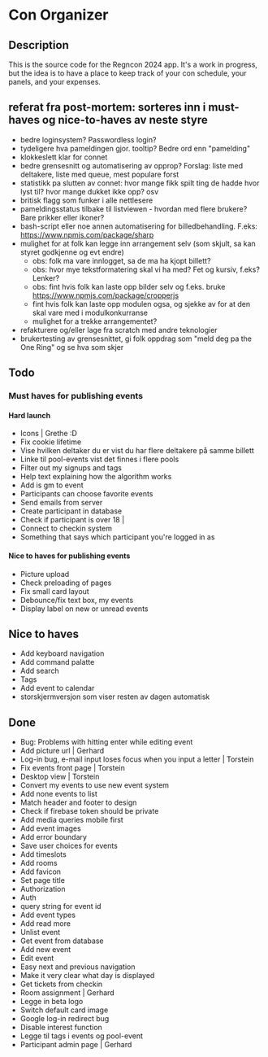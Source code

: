 # Con Organizer

## Description

This is the source code for the Regncon 2024 app. It's a work in progress, but the idea is to have a place to keep track
of your con schedule, your panels, and your expenses.

## referat fra post-mortem: sorteres inn i must-haves og nice-to-haves av neste styre

-   bedre loginsystem? Passwordless login?
-   tydeligere hva pameldingen gjor. tooltip? Bedre ord enn "pamelding"
-   klokkeslett klar for connet
-   bedre grensesnitt og automatisering av opprop? Forslag: liste med deltakere, liste med queue, mest populare forst
-   statistikk pa slutten av connet: hvor mange fikk spilt ting de hadde hvor lyst til? hvor mange dukket ikke opp? osv
-   britisk flagg som funker i alle nettlesere
-   pameldingsstatus tilbake til listviewen - hvordan med flere brukere? Bare prikker eller ikoner?
-   bash-script eller noe annen automatisering for billedbehandling. F.eks: https://www.npmjs.com/package/sharp
-   mulighet for at folk kan legge inn arrangement selv (som skjult, sa kan styret godkjenne og evt endre)
    -   obs: folk ma vare innlogget, sa de ma ha kjopt billett?
    -   obs: hvor mye tekstformatering skal vi ha med? Fet og kursiv, f.eks? Lenker?
    -   obs: fint hvis folk kan laste opp bilder selv og f.eks. bruke https://www.npmjs.com/package/cropperjs
    -   fint hvis folk kan laste opp modulen ogsa, og sjekke av for at den skal vare med i modulkonkurranse
    -   mulighet for a trekke arrangementet?
-   refakturere og/eller lage fra scratch med andre teknologier
-   brukertesting av grensesnittet, gi folk oppdrag som "meld deg pa the One Ring" og se hva som skjer

## Todo

### Must haves for publishing events

#### Hard launch

-   Icons | Grethe :D
-   Fix cookie lifetime
-   Vise hvilken deltaker du er vist du har flere deltakere på samme billett
-   Linke til pool-events vist det finnes i flere pools
-   Filter out my signups and tags
-   Help text explaining how the algorithm works
-   Add is gm to event
-   Participants can choose favorite events
-   Send emails from server
-   Create participant in database
-   Check if participant is over 18 |
-   Connect to checkin system
-   Something that says which participant you're logged in as

#### Nice to haves for publishing events

-   Picture upload
-   Check preloading of pages
-   Fix small card layout
-   Debounce/fix text box, my events
-   Display label on new or unread events

## Nice to haves

-   Add keyboard navigation
-   Add command palatte
-   Add search
-   Tags
-   Add event to calendar
-   storskjermversjon som viser resten av dagen automatisk

## Done

-   Bug: Problems with hitting enter while editing event
-   Add picture url | Gerhard
-   Log-in bug, e-mail input loses focus when you input a letter | Torstein
-   Fix events front page | Torstein
-   Desktop view | Torstein
-   Convert my events to use new event system
-   Add none events to list
-   Match header and footer to design
-   Check if firebase token should be private
-   Add media queries mobile first
-   Add event images
-   Add error boundary
-   Save user choices for events
-   Add timeslots
-   Add rooms
-   Add favicon
-   Set page title
-   Authorization
-   Auth
-   query string for event id
-   Add event types
-   Add read more
-   Unlist event
-   Get event from database
-   Add new event
-   Edit event
-   Easy next and previous navigation
-   Make it very clear what day is displayed
-   Get tickets from checkin
-   Room assignment | Gerhard
-   Legge in beta logo
-   Switch default card image
-   Google log-in redirect bug
-   Disable interest function
-   Legge til tags i events og pool-event
-   Participant admin page | Gerhard
